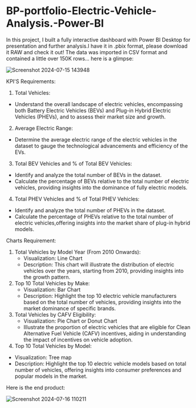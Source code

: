 # BP-portfolio-Electric-Vehicle-Analysis.-Power-BI
In this project, I built a fully interactive dashboard with Power BI Desktop for presentation and further analysis.I have it in .pbix format, please download it RAW and check it out! The data was imported in CSV format and contained a little over 150K rows... here is a glimpse:


![Screenshot 2024-07-15 143948](https://github.com/user-attachments/assets/c3540914-751d-4fff-bd39-37ccf3e75dd0)

 KPI'S Requirements:

1. Total Vehicles:
  * Understand the overall landscape of electric vehicles, encompassing both Battery Electric Vehicles (BEVs) and Plug-in Hybrid Electric Vehicles (PHEVs), and to 
    assess their market size and growth.
2. Average Electric Range:
  * Determine the average electric range of the electric vehicles in the dataset to gauge the technological advancements and efficiency of the EVs.
3. Total BEV Vehicles and % of Total BEV Vehicles:
  * Identify and analyze the total number of BEVs in the dataset.
  * Calculate the percentage of BEVs relative to the total number of electric vehicles, providing insights into the dominance of fully electric models.
4. Total PHEV Vehicles and % of Total PHEV Vehicles:
  * Identify and analyze the total number of PHEVs in the dataset.
  * Calculate the percentage of PHEVs relative to the total number of electric vehicles,offering insights into the market share of plug-in hybrid models.

Charts Requirement:

1. Total Vehicles by Model Year (From 2010 Onwards):
   * Visualization: Line Chart
   * Description: This chart will illustrate the distribution of electric vehicles over the years, starting from 2010, providing insights into the growth pattern.
2. Top 10 Total Vehicles by Make:
   * Visualization: Bar Chart
   * Description: Highlight the top 10 electric vehicle manufacturers based on the total number of vehicles, providing insights into the market dominance of 
     specific brands.
3. Total Vehicles by CAFV Eligibility:
   * Visualization: Pie Chart or Donut Chart
   * Illustrate the proportion of electric vehicles that are eligible for Clean Alternative Fuel Vehicle (CAFV) incentives, aiding in understanding the impact of 
     incentives on vehicle adoption.
4.  Top 10 Total Vehicles by Model:
   * Visualization: Tree map
   * Description: Highlight the top 10 electric vehicle models based on total number of vehicles, offering insights into consumer preferences and popular models in 
     the market.

Here is the end product:

![Screenshot 2024-07-16 110211](https://github.com/user-attachments/assets/047560f1-5fb2-4403-a180-0bce7c403ec0)
